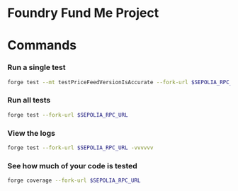 # Foundry Fund Me Project

# Commands

### Run a single test
```bash
forge test --mt testPriceFeedVersionIsAccurate --fork-url $SEPOLIA_RPC_URL -vvvvvv
```

### Run all tests
```bash
forge test --fork-url $SEPOLIA_RPC_URL
```

### View the logs
```bash
forge test --fork-url $SEPOLIA_RPC_URL -vvvvvv
```

### See how much of your code is tested
```bash
forge coverage --fork-url $SEPOLIA_RPC_URL
```